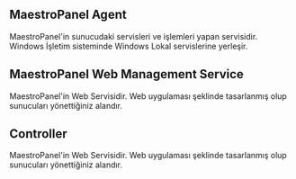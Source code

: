 ## MaestroPanel Agent

MaestroPanel'in sunucudaki servisleri ve işlemleri yapan servisidir. Windows İşletim sisteminde Windows Lokal servislerine yerleşir. 

## MaestroPanel Web Management Service

MaestroPanel'in Web Servisidir. Web uygulaması şeklinde tasarlanmış olup sunucuları yönettiğiniz alandır.

## Controller

MaestroPanel'in Web Servisidir. Web uygulaması şeklinde tasarlanmış olup sunucuları yönettiğiniz alandır.